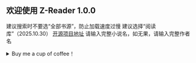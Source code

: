 ## 欢迎使用 Z-Reader 1.0.0
建议搜索时不要选“全部书源”，防止加载速度过慢
建议选择“阅读库”（2025.10.30）
[开源项目地址](https://github.com/HereisFrank9527/Z-Eeader)
请输入完整小说名，如无果，请输入完整作者名

<details>
<summary>Buy me a cup of coffee！</summary>
<img src="/static/pic.jpg" width="400" height="400">
</details>
